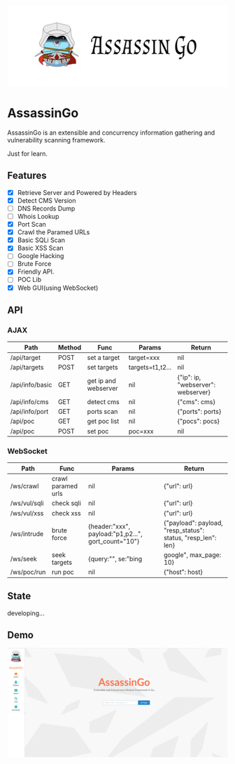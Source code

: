 ![](./logo.jpg)

# AssassinGo

AssassinGo is an extensible and concurrency information gathering and vulnerability scanning framework.

Just for learn.

## Features

- [x] Retrieve Server and Powered by Headers
- [x] Detect CMS Version
- [ ] DNS Records Dump
- [ ] Whois Lookup
- [x] Port Scan
- [x] Crawl the Paramed URLs
- [x] Basic SQLi Scan
- [x] Basic XSS Scan
- [ ] Google Hacking
- [ ] Brute Force
- [x] Friendly API.
- [ ] POC Lib
- [x] Web GUI(using WebSocket)

## API

### AJAX

Path | Method | Func | Params | Return
----- | ----- | ----- | ----- | -----
/api/target | POST | set a target | target=xxx | nil
/api/targets | POST | set targets | targets=t1,t2... | nil
/api/info/basic | GET | get ip and webserver | nil | {"ip": ip, "webserver": webserver}
/api/info/cms | GET | detect cms | nil | {"cms": cms}
/api/info/port | GET | ports scan | nil | {"ports": ports}
/api/poc | GET | get poc list | nil | {"pocs": pocs}
/api/poc | POST | set poc | poc=xxx | nil

### WebSocket

Path | Func | Params | Return
----- | ----- | ----- | -----
/ws/crawl | crawl paramed urls | nil | {"url": url}
/ws/vul/sqli | check sqli | nil | {"url": url}
/ws/vul/xss | check xss | nil | {"url": url}
/ws/intrude | brute force | {header:"xxx", payload:"p1,p2...", gort_count="10"} | {"payload": payload, "resp_status": status, "resp_len": len}
/ws/seek | seek targets | {query:"", se:"bing|google", max_page: 10} | {"urls": urls}
/ws/poc/run | run poc | nil | {"host": host}

## State

developing...

## Demo

![](./demo.png)